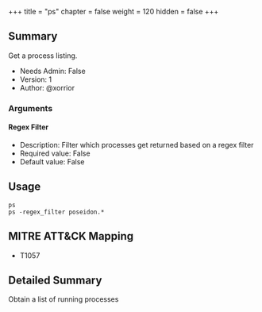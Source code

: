 +++
title = "ps"
chapter = false
weight = 120
hidden = false
+++

## Summary
Get a process listing.
  
- Needs Admin: False  
- Version: 1  
- Author: @xorrior  

### Arguments

#### Regex Filter
- Description: Filter which processes get returned based on a regex filter
- Required value: False
- Default value: False

## Usage

```
ps
ps -regex_filter poseidon.*
```

## MITRE ATT&CK Mapping

- T1057  
## Detailed Summary

Obtain a list of running processes
